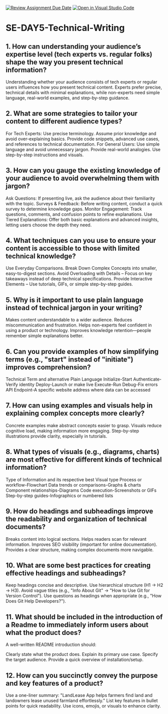 [![Review Assignment Due Date](https://classroom.github.com/assets/deadline-readme-button-22041afd0340ce965d47ae6ef1cefeee28c7c493a6346c4f15d667ab976d596c.svg)](https://classroom.github.com/a/zsAR-pyY)
[![Open in Visual Studio Code](https://classroom.github.com/assets/open-in-vscode-2e0aaae1b6195c2367325f4f02e2d04e9abb55f0b24a779b69b11b9e10269abc.svg)](https://classroom.github.com/online_ide?assignment_repo_id=18458552&assignment_repo_type=AssignmentRepo)
# SE-DAY5-Technical-Writing
## 1. How can understanding your audience’s expertise level (tech experts vs. regular folks) shape the way you present technical information?
Understanding whether your audience consists of tech experts or regular users influences how you present technical content. Experts prefer precise, technical details with minimal explanations, while non-experts need simple language, real-world examples, and step-by-step guidance.
## 2. What are some strategies to tailor your content to different audience types?
For Tech Experts:
Use precise terminology.
Assume prior knowledge and avoid over-explaining basics.
Provide code snippets, advanced use cases, and references to technical documentation.
For General Users:
Use simple language and avoid unnecessary jargon.
Provide real-world analogies.
Use step-by-step instructions and visuals.
## 3. How can you gauge the existing knowledge of your audience to avoid overwhelming them with jargon?
Ask Questions: If presenting live, ask the audience about their familiarity with the topic.
Surveys & Feedback: Before writing content, conduct a quick survey to determine knowledge gaps.
Monitor Engagement: Track questions, comments, and confusion points to refine explanations.
Use Tiered Explanations: Offer both basic explanations and advanced insights, letting users choose the depth they need.
## 4. What techniques can you use to ensure your content is accessible to those with limited technical knowledge?
Use Everyday Comparisons.
Break Down Complex Concepts into smaller, easy-to-digest sections.
Avoid Overloading with Details – Focus on key takeaways instead of deep technical specifications.
Provide Interactive Elements – Use tutorials, GIFs, or simple step-by-step guides.
## 5. Why is it important to use plain language instead of technical jargon in your writing?
Makes content understandable to a wider audience.
Reduces miscommunication and frustration.
Helps non-experts feel confident in using a product or technology.
Improves knowledge retention—people remember simple explanations better.
## 6. Can you provide examples of how simplifying terms (e.g., "start" instead of "initiate") improves comprehension?
Technical Term	and alternative Plain Language
Initialize-Start
Authenticate-Verify identity
Deploy-Launch or make live
Execute-Run
Debug-Fix errors
API Endpoint-A specific website address where data can be accessed
## 7. How can using examples and visuals help in explaining complex concepts more clearly?
Concrete examples make abstract concepts easier to grasp.
Visuals reduce cognitive load, making information more engaging.
Step-by-step illustrations provide clarity, especially in tutorials.
## 8. What types of visuals (e.g., diagrams, charts) are most effective for different kinds of technical information?
Type of Information	and its respective best Visual type
Process or workflow-Flowchart
Data trends or comparisons-Graphs & charts
Component relationships-Diagrams
Code execution-Screenshots or GIFs
Step-by-step guides-Infographics or numbered lists
## 9. How do headings and subheadings improve the readability and organization of technical documents?
Breaks content into logical sections.
Helps readers scan for relevant information.
Improves SEO visibility (important for online documentation).
Provides a clear structure, making complex documents more navigable.
## 10. What are some best practices for creating effective headings and subheadings?
Keep headings concise and descriptive.
Use hierarchical structure (H1 → H2 → H3).
Avoid vague titles (e.g., "Info About Git" → "How to Use Git for Version Control").
Use questions as headings when appropriate (e.g., "How Does Git Help Developers?").
## 11. What should be included in the introduction of a Readme to immediately inform users about what the product does?
A well-written README introduction should:

Clearly state what the product does.
Explain its primary use case.
Specify the target audience.
Provide a quick overview of installation/setup.
## 12. How can you succinctly convey the purpose and key features of a product?
Use a one-liner summary:
"LandLease App helps farmers find land and landowners lease unused farmland effortlessly."
List key features in bullet points for quick readability.
Use icons, emojis, or visuals to enhance clarity.
